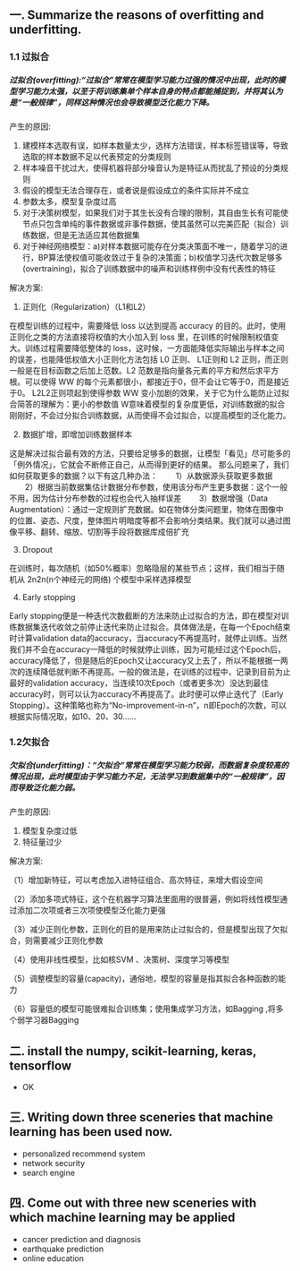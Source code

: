 ## 一. Summarize the reasons of overfitting and underfitting.

### 1.1 过拟合
##### 过拟合(overfitting):“过拟合”常常在模型学习能力过强的情况中出现，此时的模型学习能力太强，以至于将训练集单个样本自身的特点都能捕捉到，并将其认为是“一般规律”，同样这种情况也会导致模型泛化能力下降。

产生的原因:
1. 建模样本选取有误，如样本数量太少，选样方法错误，样本标签错误等，导致选取的样本数据不足以代表预定的分类规则
2. 样本噪音干扰过大，使得机器将部分噪音认为是特征从而扰乱了预设的分类规则
3. 假设的模型无法合理存在，或者说是假设成立的条件实际并不成立
4. 参数太多，模型复杂度过高
5. 对于决策树模型，如果我们对于其生长没有合理的限制，其自由生长有可能使节点只包含单纯的事件数据或非事件数据，使其虽然可以完美匹配（拟合）训练数据，但是无法适应其他数据集
6. 对于神经网络模型：a)对样本数据可能存在分类决策面不唯一，随着学习的进行，BP算法使权值可能收敛过于复杂的决策面；b)权值学习迭代次数足够多(overtraining)，拟合了训练数据中的噪声和训练样例中没有代表性的特征

解决方案:
1. 正则化（Regularization）（L1和L2）

在模型训练的过程中，需要降低 loss 以达到提高 accuracy 的目的。此时，使用正则化之类的方法直接将权值的大小加入到 loss 里，在训练的时候限制权值变大。训练过程需要降低整体的 loss，这时候，一方面能降低实际输出与样本之间的误差，也能降低权值大小正则化方法包括 L0 正则、 L1正则和 L2 正则，而正则一般是在目标函数之后加上范数。L2 范数是指向量各元素的平方和然后求平方根。可以使得 WW 的每个元素都很小，都接近于0，但不会让它等于0，而是接近于0。 L2L2正则项起到使得参数 WW 变小加剧的效果，关于它为什么能防止过拟合简答的理解为：更小的参数值 W意味着模型的复杂度更低，对训练数据的拟合刚刚好，不会过分拟合训练数据，从而使得不会过拟合，以提高模型的泛化能力。

2. 数据扩增，即增加训练数据样本

这是解决过拟合最有效的方法，只要给足够多的数据，让模型「看见」尽可能多的「例外情况」，它就会不断修正自己，从而得到更好的结果。 那么问题来了，我们如何获取更多的数据？以下有这几种办法： 　　1）从数据源头获取更多数据 　　2）根据当前数据集估计数据分布参数，使用该分布产生更多数据：这个一般不用，因为估计分布参数的过程也会代入抽样误差 　　3）数据增强（Data Augmentation）：通过一定规则扩充数据。如在物体分类问题里，物体在图像中的位置、姿态、尺度，整体图片明暗度等都不会影响分类结果。我们就可以通过图像平移、翻转、缩放、切割等手段将数据库成倍扩充

3. Dropout

在训练时，每次随机（如50%概率）忽略隐层的某些节点；这样，我们相当于随机从 2n2n(n个神经元的网络) 个模型中采样选择模型

4. Early stopping

Early stopping便是一种迭代次数截断的方法来防止过拟合的方法，即在模型对训练数据集迭代收敛之前停止迭代来防止过拟合。具体做法是，在每一个Epoch结束时计算validation data的accuracy，当accuracy不再提高时，就停止训练。当然我们并不会在accuracy一降低的时候就停止训练，因为可能经过这个Epoch后，accuracy降低了，但是随后的Epoch又让accuracy又上去了，所以不能根据一两次的连续降低就判断不再提高。一般的做法是，在训练的过程中，记录到目前为止最好的validation accuracy，当连续10次Epoch（或者更多次）没达到最佳accuracy时，则可以认为accuracy不再提高了。此时便可以停止迭代了（Early Stopping）。这种策略也称为“No-improvement-in-n”，n即Epoch的次数，可以根据实际情况取，如10、20、30……

### 1.2欠拟合
##### 欠拟合(underfitting)：“欠拟合”常常在模型学习能力较弱，而数据复杂度较高的情况出现，此时模型由于学习能力不足，无法学习到数据集中的“一般规律”，因而导致泛化能力弱。

产生的原因:

1. 模型复杂度过低
2. 特征量过少

解决方案:

（1）增加新特征，可以考虑加入进特征组合、高次特征，来增大假设空间

（2）添加多项式特征，这个在机器学习算法里面用的很普遍，例如将线性模型通过添加二次项或者三次项使模型泛化能力更强

（3）减少正则化参数，正则化的目的是用来防止过拟合的，但是模型出现了欠拟合，则需要减少正则化参数

（4）使用非线性模型，比如核SVM 、决策树、深度学习等模型

（5）调整模型的容量(capacity)，通俗地，模型的容量是指其拟合各种函数的能力

（6）容量低的模型可能很难拟合训练集；使用集成学习方法，如Bagging ,将多个弱学习器Bagging

## 二. install the numpy, scikit-learning, keras, tensorflow
- OK


## 三. Writing down three sceneries that machine learning has been used now.
- personalized recommend system
- network security
- search engine


## 四. Come out with three new sceneries with which machine learning may be applied
- cancer prediction and diagnosis
- earthquake prediction
- online education